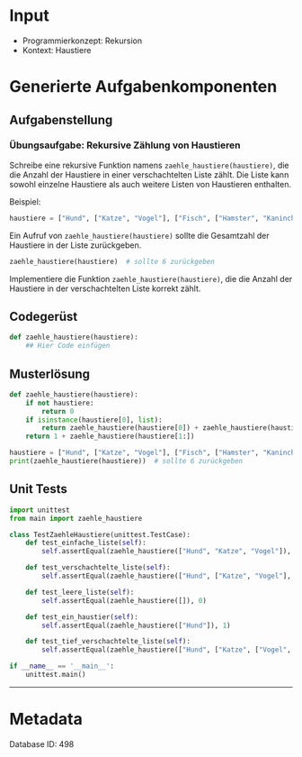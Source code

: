 # Input
- Programmierkonzept: Rekursion
- Kontext: Haustiere

# Generierte Aufgabenkomponenten
## Aufgabenstellung
### Übungsaufgabe: Rekursive Zählung von Haustieren

Schreibe eine rekursive Funktion namens `zaehle_haustiere(haustiere)`, die die Anzahl der Haustiere in einer verschachtelten Liste zählt. Die Liste kann sowohl einzelne Haustiere als auch weitere Listen von Haustieren enthalten.

Beispiel:
```python
haustiere = ["Hund", ["Katze", "Vogel"], ["Fisch", ["Hamster", "Kaninchen"]]]
```

Ein Aufruf von `zaehle_haustiere(haustiere)` sollte die Gesamtzahl der Haustiere in der Liste zurückgeben.

```python
zaehle_haustiere(haustiere)  # sollte 6 zurückgeben
```

Implementiere die Funktion `zaehle_haustiere(haustiere)`, die die Anzahl der Haustiere in der verschachtelten Liste korrekt zählt.

## Codegerüst
```python
def zaehle_haustiere(haustiere):
    ## Hier Code einfügen
```

## Musterlösung
```python
def zaehle_haustiere(haustiere):
    if not haustiere:
        return 0
    if isinstance(haustiere[0], list):
        return zaehle_haustiere(haustiere[0]) + zaehle_haustiere(haustiere[1:])
    return 1 + zaehle_haustiere(haustiere[1:])

haustiere = ["Hund", ["Katze", "Vogel"], ["Fisch", ["Hamster", "Kaninchen"]]]
print(zaehle_haustiere(haustiere))  # sollte 6 zurückgeben
```

## Unit Tests
```python
import unittest
from main import zaehle_haustiere

class TestZaehleHaustiere(unittest.TestCase):
    def test_einfache_liste(self):
        self.assertEqual(zaehle_haustiere(["Hund", "Katze", "Vogel"]), 3)

    def test_verschachtelte_liste(self):
        self.assertEqual(zaehle_haustiere(["Hund", ["Katze", "Vogel"], ["Fisch", ["Hamster", "Kaninchen"]]]), 6)

    def test_leere_liste(self):
        self.assertEqual(zaehle_haustiere([]), 0)

    def test_ein_haustier(self):
        self.assertEqual(zaehle_haustiere(["Hund"]), 1)

    def test_tief_verschachtelte_liste(self):
        self.assertEqual(zaehle_haustiere(["Hund", ["Katze", ["Vogel", ["Fisch", ["Hamster", "Kaninchen"]]]]]), 6)

if __name__ == '__main__':
    unittest.main()
```
___
# Metadata
Database ID: 498
